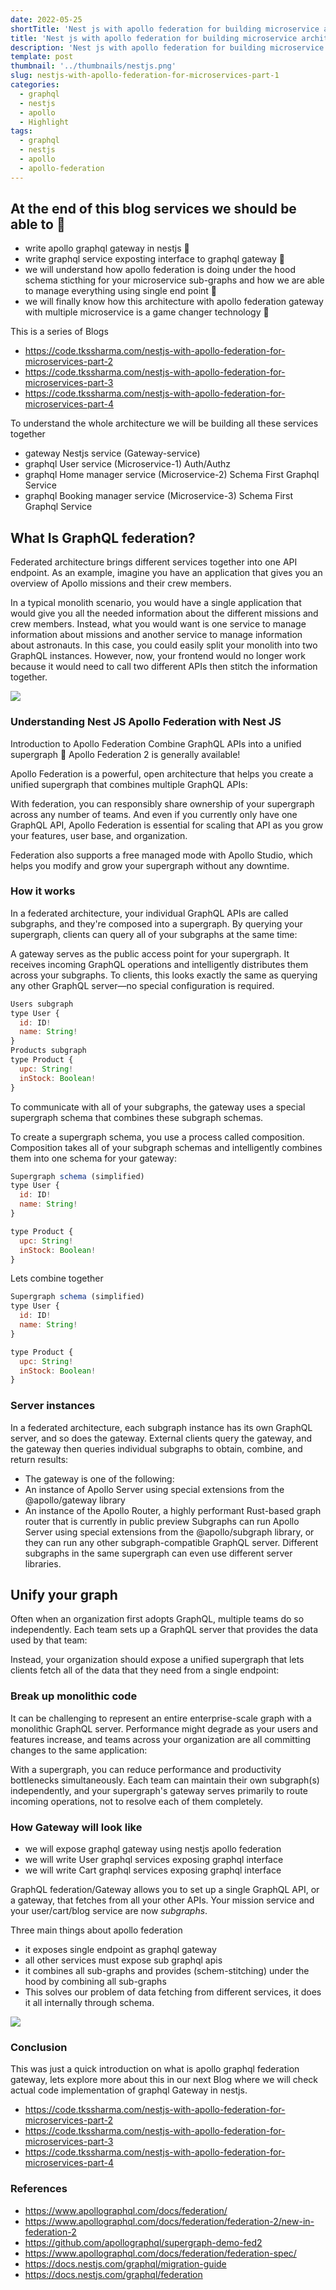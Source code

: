 ```yaml
---
date: 2022-05-25
shortTitle: 'Nest js with apollo federation for building microservice architecture 🚀 Part-1'
title: 'Nest js with apollo federation for building microservice architecture 🚀 Part-1'
description: 'Nest js with apollo federation for building microservice architecture 🚀 Part-1'
template: post
thumbnail: '../thumbnails/nestjs.png'
slug: nestjs-with-apollo-federation-for-microservices-part-1
categories:
  - graphql
  - nestjs
  - apollo
  - Highlight
tags:
  - graphql
  - nestjs
  - apollo
  - apollo-federation
---
```


## At the end of this blog services we should be able to 🚀

- write apollo graphql gateway in nestjs 🎉
- write graphql service exposting interface to graphql gateway 🎉
- we will understand how apollo federation is doing under the hood schema sticthing for your microservice sub-graphs and how we are able to manage everything using single end point 🎉
- we will finally know how this architecture with apollo federation gateway with multiple microservice is a game changer technology 🎉

This is a series of Blogs
- https://code.tkssharma.com/nestjs-with-apollo-federation-for-microservices-part-2
- https://code.tkssharma.com/nestjs-with-apollo-federation-for-microservices-part-3
- https://code.tkssharma.com/nestjs-with-apollo-federation-for-microservices-part-4

To understand the whole architecture we will be building all these services together

- gateway Nestjs service (Gateway-service)
- graphql User service (Microservice-1) Auth/Authz
- graphql Home manager service (Microservice-2) Schema First Graphql Service
- graphql Booking manager service (Microservice-3) Schema First Graphql Service

## What Is GraphQL federation?

Federated architecture brings different services together into one API endpoint. As an example, imagine you have an application that gives you an overview of Apollo missions and their crew members.

In a typical monolith scenario, you would have a single application that would give you all the needed information about the different missions and crew members. Instead, what you would want is one service to manage information about missions and another service to manage information about astronauts. In this case, you could easily split your monolith into two GraphQL instances. However, now, your frontend would no longer work because it would need to call two different APIs then stitch the information together.

![](https://raw.githubusercontent.com/rkudryashov/graphql-federation/master/architecture.png)

### Understanding Nest JS Apollo Federation with Nest JS

Introduction to Apollo Federation
Combine GraphQL APIs into a unified supergraph
📣 Apollo Federation 2 is generally available!

Apollo Federation is a powerful, open architecture that helps you create a unified supergraph that combines multiple GraphQL APIs:

With federation, you can responsibly share ownership of your supergraph across any number of teams. And even if you currently only have one GraphQL API, Apollo Federation is essential for scaling that API as you grow your features, user base, and organization.

Federation also supports a free managed mode with Apollo Studio, which helps you modify and grow your supergraph without any downtime.

### How it works

In a federated architecture, your individual GraphQL APIs are called subgraphs, and they're composed into a supergraph. By querying your supergraph, clients can query all of your subgraphs at the same time:

A gateway serves as the public access point for your supergraph. It receives incoming GraphQL operations and intelligently distributes them across your subgraphs. To clients, this looks exactly the same as querying any other GraphQL server—no special configuration is required.

```javascript
Users subgraph
type User {
  id: ID!
  name: String!
}
Products subgraph
type Product {
  upc: String!
  inStock: Boolean!
}
```

To communicate with all of your subgraphs, the gateway uses a special supergraph schema that combines these subgraph schemas.

To create a supergraph schema, you use a process called composition. Composition takes all of your subgraph schemas and intelligently combines them into one schema for your gateway:

```javascript
Supergraph schema (simplified)
type User {
  id: ID!
  name: String!
}
```

```javascript
type Product {
  upc: String!
  inStock: Boolean!
}
```

Lets combine together

```javascript
Supergraph schema (simplified)
type User {
  id: ID!
  name: String!
}

type Product {
  upc: String!
  inStock: Boolean!
}
```

### Server instances

In a federated architecture, each subgraph instance has its own GraphQL server, and so does the gateway. External clients query the gateway, and the gateway then queries individual subgraphs to obtain, combine, and return results:

- The gateway is one of the following:
- An instance of Apollo Server using special extensions from the @apollo/gateway library
- An instance of the Apollo Router, a highly performant Rust-based graph router that is currently in public preview
  Subgraphs can run Apollo Server using special extensions from the @apollo/subgraph library, or they can run any other subgraph-compatible GraphQL server. Different subgraphs in the same supergraph can even use different server libraries.

## Unify your graph

Often when an organization first adopts GraphQL, multiple teams do so independently. Each team sets up a GraphQL server that provides the data used by that team:

Instead, your organization should expose a unified supergraph that lets clients fetch all of the data that they need from a single endpoint:

### Break up monolithic code

It can be challenging to represent an entire enterprise-scale graph with a monolithic GraphQL server. Performance might degrade as your users and features increase, and teams across your organization are all committing changes to the same application:

With a supergraph, you can reduce performance and productivity bottlenecks simultaneously. Each team can maintain their own subgraph(s) independently, and your supergraph's gateway serves primarily to route incoming operations, not to resolve each of them completely.

### How Gateway will look like

- we will expose graphql gateway using nestjs apollo federation
- we will write User graphql services exposing graphql interface
- we will write Cart graphql services exposing graphql interface

GraphQL federation/Gateway allows you to set up a single GraphQL API, or a gateway, that fetches from all your other APIs. Your mission service and your user/cart/blog service are now _subgraphs_.

Three main things about apollo federation

- it exposes single endpoint as graphql gateway
- all other services must expose sub graphql apis
- it combines all sub-graphs and provides (schem-stitching) under the hood by combining all sub-graphs
- This solves our problem of data fetching from different services, it does it all internally through schema.

![](../thumbnails/apollo-gateway.png)

### Conclusion

This was just a quick introduction on what is apollo graphql federation gateway, lets explore more about this in our next Blog where we will check actual code implementation of graphql Gateway in nestjs.

- https://code.tkssharma.com/nestjs-with-apollo-federation-for-microservices-part-2
- https://code.tkssharma.com/nestjs-with-apollo-federation-for-microservices-part-3
- https://code.tkssharma.com/nestjs-with-apollo-federation-for-microservices-part-4

### References

- https://www.apollographql.com/docs/federation/
- https://www.apollographql.com/docs/federation/federation-2/new-in-federation-2
- https://github.com/apollographql/supergraph-demo-fed2
- https://www.apollographql.com/docs/federation/federation-spec/
- https://docs.nestjs.com/graphql/migration-guide
- https://docs.nestjs.com/graphql/federation
